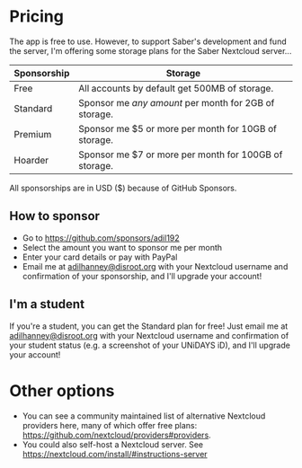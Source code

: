 # Pricing

The app is free to use. However, to support Saber's development and fund the server,
I'm offering some storage plans for the Saber Nextcloud server...

| Sponsorship | Storage                                                |
|-------------|--------------------------------------------------------|
| Free        | All accounts by default get 500MB of storage.          |
| Standard    | Sponsor me _any amount_ per month for 2GB of storage.  |
| Premium     | Sponsor me $5 or more per month for 10GB of storage.   |
| Hoarder     | Sponsor me $7 or more per month for 100GB of storage.  |

All sponsorships are in USD ($) because of GitHub Sponsors.

## How to sponsor

- Go to https://github.com/sponsors/adil192
- Select the amount you want to sponsor me per month
- Enter your card details or pay with PayPal
- Email me at adilhanney@disroot.org with your Nextcloud username and
  confirmation of your sponsorship, and I'll upgrade your account!

## I'm a student

If you're a student, you can get the Standard plan for free! Just email me at
adilhanney@disroot.org with your Nextcloud username and confirmation of your
student status (e.g. a screenshot of your UNiDAYS iD),
and I'll upgrade your account!

# Other options

- You can see a community maintained list of alternative Nextcloud providers here, 
  many of which offer free plans: https://github.com/nextcloud/providers#providers.
- You could also self-host a Nextcloud server. See https://nextcloud.com/install/#instructions-server

